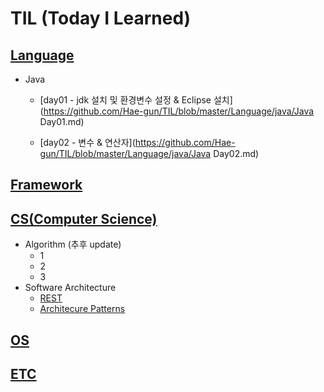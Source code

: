 # TIL (Today I Learned)

## [Language](https://github.com/Hae-gun/TIL/tree/master/Language)

* Java

  * [day01 - jdk 설치 및 환경변수 설정 & Eclipse 설치](https://github.com/Hae-gun/TIL/blob/master/Language/java/Java Day01.md)

  * [day02 - 변수 & 연산자](https://github.com/Hae-gun/TIL/blob/master/Language/java/Java Day02.md)

    

## [Framework](https://github.com/Hae-gun/TIL/tree/master/Framework)
## [CS(Computer Science)](https://github.com/Hae-gun/TIL/tree/master/CS)

* Algorithm (추후 update)
  * 1
  * 2
  * 3
* Software Architecture
  * [REST](https://github.com/Hae-gun/TIL/blob/master/CS/SoftwareArchitecture/REST.md)
  * [Architecure Patterns](https://github.com/Hae-gun/TIL/blob/master/CS/SoftwareArchitecture/ArchitecturalPatterns.md)

## [OS](https://github.com/Hae-gun/TIL/tree/master/OS)
## [ETC](https://github.com/Hae-gun/TIL/tree/master/ETC)